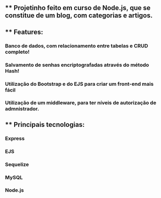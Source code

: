 ##  ** Projetinho feito em curso de Node.js, que se constitue de um blog, com categorias e artigos.  

##  ** Features:  
### Banco de dados, com relacionamento entre tabelas e CRUD completo!  
### Salvamento de senhas encriptografadas através do método Hash!  
### Utilização do Bootstrap e do EJS para criar um front-end mais fácil  
### Utilização de um middleware, para ter níveis de autorização de admnistrador.  

## ** Principais tecnologias:  
### Express  
### EJS  
### Sequelize  
### MySQL  
### Node.js  
